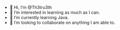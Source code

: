- 👋 Hi, I’m @Th3tru3th
- 👀 I’m interested in learning as much as I can.
- 🌱 I’m currently learning Java.
- 💞️ I’m looking to collaborate on anything I am able to. 

<!---
Th3tru3th/Th3tru3th is a ✨ special ✨ repository because its `README.md` (this file) appears on your GitHub profile.
You can click the Preview link to take a look at your changes.
--->
